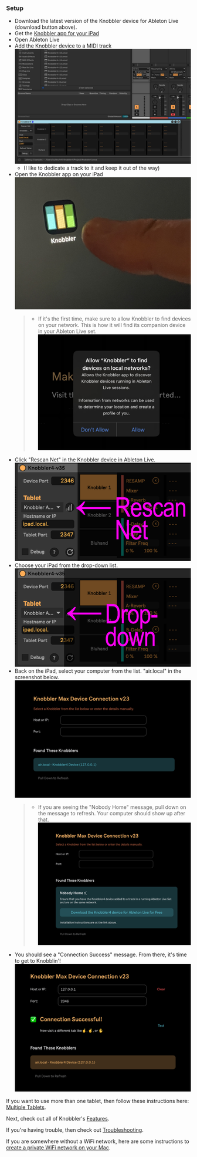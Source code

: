 ### Setup

- Download the latest version of the Knobbler device for Ableton Live (download button above).
- Get the [Knobbler app for your iPad](https://apps.apple.com/us/app/knobbler/id6740183923)
- Open Ableton Live
- Add the Knobbler device to a MIDI track
  ![Add Knobbler](images/setup_add_knobbler.png)
  - (I like to dedicate a track to it and keep it out of the way)
- Open the Knobbler app on your iPad
  ![Start the app](images/knobbler-icon-finger.jpg)
  > - If it's the first time, make sure to allow Knobbler to find devices on your network. This is how it will find its companion device in your Ableton Live set.
  >   ![Allow Permissions](images/ipad_allow_network.jpg)
- Click "Rescan Net" in the Knobbler device in Ableton Live.
  ![Click Rescan Net](images/discover-rescan.png)
- Choose your iPad from the drop-down list.
  ![Click Rescan Net](images/discover-dropdown.png)
- Back on the iPad, select your computer from the list. "air.local" in the screenshot below.
  ![Setup Page](images/ipad-setup-page.png)
  > - If you are seeing the "Nobody Home" message, pull down on the message to refresh. Your computer should show up after that.
  >   ![Setup Page](images/ipad-setup-nobody.png)
- You should see a "Connection Success" message. From there, it's time to get to Knobblin'!
  ![Setup Success](images/ipad-setup-success.png)

If you want to use more than one tablet, then follow these instructions here: [Multiple Tablets](./multiple-tablets.md).

Next, check out all of Knobbler's [Features](./features.md).

If you're having trouble, then check out [Troubleshooting](./troubleshooting.md).

If you are somewhere without a WiFi network, here are some instructions to [create a private WiFi network on your Mac](wifi-adhoc.md).
